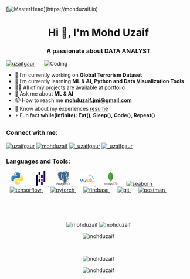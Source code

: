 [![MasterHead]([https://www.pramukhdigital.com/wp-content/uploads/2018/07/New-PNC-Animated-Banners.gif](https://github.com/Anmol-Baranwal/Cool-GIFs-For-GitHub/assets/74038190/d48893bd-0757-481c-8d7e-ba3e163feae7))](https://mohduzaif.io)


<h1 align="center">Hi 👋, I'm Mohd Uzaif</h1>
<h3 align="center">A passionate about DATA ANALYST</h3>

<img
  align="right"
  alt="Coding"
  width="400"
  src="https://cdn.dribbble.com/users/1162077/screenshots/3848914/programmer.gif"
/>



<p align="left">
  <a href="https://twitter.com/uzaifgaur" target="blank"
    ><img
      src="https://img.shields.io/twitter/follow/uzaifgaur?logo=twitter&style=for-the-badge"
      alt="uzaifgaur"
  /></a>
</p>

- 🔭 I’m currently working on **Global Terrorism Dataset** 
- 🌱 I’m currently learning **ML & AI, Python and Data Visualization Tools** 
- 👨‍💻 All of my projects are available at [portfolio](https://mohduzaif.github.io/Uzaif_Portfolio/)
- 💬 Ask me about **ML & AI** 
- 📫 How to reach me **mohduzaif.jmi@gmail.com** 
- 📄 Know about my experiences [resume](https://colab.research.google.com/drive/1eyIGnTyG0oZA9CzyRNw2f4jQTINwOkgG?usp=sharing)
- ⚡ Fun fact **while(infinite): Eat(), Sleep(), Code(), Repeat()**

<h3 align="left">Connect with me:</h3>
<p align="left">
  <a href="https://twitter.com/uzaifgaur" target="blank"
    ><img
      align="center"
      src="https://raw.githubusercontent.com/rahuldkjain/github-profile-readme-generator/master/src/images/icons/Social/twitter.svg"
      alt="uzaifgaur"
      height="30"
      width="40"
  /></a>
  <a href="https://linkedin.com/in/mohduzaif" target="blank"
    ><img
      align="center"
      src="https://raw.githubusercontent.com/rahuldkjain/github-profile-readme-generator/master/src/images/icons/Social/linked-in-alt.svg"
      alt="mohduzaif"
      height="30"
      width="40"
  /></a>
  <a href="https://instagram.com/_uzaifgaur" target="blank"
    ><img
      align="center"
      src="https://raw.githubusercontent.com/rahuldkjain/github-profile-readme-generator/master/src/images/icons/Social/instagram.svg"
      alt="_uzaifgaur"
      height="30"
      width="40"
  /></a>
  <a href="https://www.leetcode.com/_uzaifgaur" target="blank"
    ><img
      align="center"
      src="https://raw.githubusercontent.com/rahuldkjain/github-profile-readme-generator/master/src/images/icons/Social/leet-code.svg"
      alt="_uzaifgaur"
      height="30"
      width="40"
  /></a>
</p>

<h3 align="left">Languages and Tools:</h3>


<p align="left" style="padding-left: 10px;">
  
  <a href="https://www.python.org" target="_blank" rel="noreferrer">
      <img
        src="https://raw.githubusercontent.com/devicons/devicon/master/icons/python/python-original.svg"
        alt="python"
        width="40"
        height="40"
      />
    </a> &nbsp;&nbsp;&nbsp;&nbsp;


  <a href="https://pandas.pydata.org/" target="_blank" rel="noreferrer">
    <img
      src="https://raw.githubusercontent.com/devicons/devicon/2ae2a900d2f041da66e950e4d48052658d850630/icons/pandas/pandas-original.svg"
      alt="pandas"
      width="40"
      height="40"
    />
  </a> &nbsp;&nbsp;&nbsp;&nbsp;
  <a href="https://www.postgresql.org" target="_blank" rel="noreferrer">
    <img
      src="https://raw.githubusercontent.com/devicons/devicon/master/icons/postgresql/postgresql-original-wordmark.svg"
      alt="postgresql"
      width="40"
      height="40"
    />
  </a> &nbsp;&nbsp;&nbsp;&nbsp;

  <a href="https://www.mysql.com/" target="_blank" rel="noreferrer">
    <img
      src="https://raw.githubusercontent.com/devicons/devicon/master/icons/mysql/mysql-original-wordmark.svg"
      alt="mysql"
      width="40"
      height="40"
    />
  </a> &nbsp;&nbsp;&nbsp;&nbsp;

  <a href="https://www.mongodb.com/" target="_blank" rel="noreferrer">
    <img
      src="https://raw.githubusercontent.com/devicons/devicon/master/icons/mongodb/mongodb-original-wordmark.svg"
      alt="mongodb"
      width="40"
      height="40"
    />
  </a> &nbsp;&nbsp;&nbsp;&nbsp;

  <a href="https://seaborn.pydata.org/" target="_blank" rel="noreferrer">
    <img
      src="https://seaborn.pydata.org/_images/logo-mark-lightbg.svg"
      alt="seaborn"
      width="40"
      height="40"
    />
  </a> &nbsp;&nbsp;&nbsp;&nbsp;
  <a href="https://www.tensorflow.org" target="_blank" rel="noreferrer">
    <img
      src="https://www.vectorlogo.zone/logos/tensorflow/tensorflow-icon.svg"
      alt="tensorflow"
      width="40"
      height="40"
    />
  </a> &nbsp;&nbsp;&nbsp;&nbsp;

  <a href="https://pytorch.org/" target="_blank" rel="noreferrer">
    <img
      src="https://www.vectorlogo.zone/logos/pytorch/pytorch-icon.svg"
      alt="pytorch"
      width="40"
      height="40"
    />
  </a> &nbsp;&nbsp;&nbsp;&nbsp;




  <a href="https://firebase.google.com/" target="_blank" rel="noreferrer">
    <img
      src="https://www.vectorlogo.zone/logos/firebase/firebase-icon.svg"
      alt="firebase"
      width="40"
      height="40"
    />
  </a> &nbsp;&nbsp;&nbsp;&nbsp;
  <a href="https://git-scm.com/" target="_blank" rel="noreferrer">
    <img
      src="https://www.vectorlogo.zone/logos/git-scm/git-scm-icon.svg"
      alt="git"
      width="40"
      height="40"
    />
  </a> &nbsp;&nbsp;&nbsp;&nbsp;
  
  
  
  <a href="https://postman.com" target="_blank" rel="noreferrer">
    <img
      src="https://www.vectorlogo.zone/logos/getpostman/getpostman-icon.svg"
      alt="postman"
      width="40"
      height="40"
    />
  </a> &nbsp;&nbsp;&nbsp;&nbsp;

  
</p>

<div align="center" style="padding-top: 50px;">
  <p>
    <img 
      height="165"
      src="https://github-readme-stats.vercel.app/api?username=mohduzaif&show_icons=true&theme=tokyonight&locale=en"
      alt="mohduzaif"
    />
    <img
      src="https://github-readme-stats.vercel.app/api/top-langs?username=mohduzaif&show_icons=true&theme=tokyonight&locale=en&layout=compact"
      alt="mohduzaif"
    />
  </p>
  <p>
    <img
      src="https://github-readme-streak-stats.herokuapp.com/?user=mohduzaif&theme=tokyonight"
      alt="mohduzaif"
    />
  </p>
  

</div> <br>


<p align="left" style="
display: flex;
align-items: center;
justify-content: center;
">
  <img
    src="https://github-profile-trophy.vercel.app/?username=mohduzaif&theme=onedark"
    alt="mohduzaif"
  />
</p>

  <p align="center">
    <img
      src="https://komarev.com/ghpvc/?username=mohduzaif&label=Profile%20views&color=0e75b6&style=flat"
      alt="mohduzaif"
    />
  </p>
